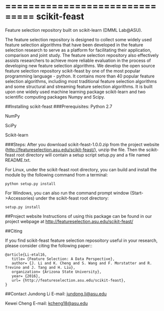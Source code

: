 ===============================
scikit-feast
===============================
Feature selection repository built on scikit-learn (DMML Lab@ASU). 

The feature selection repository is designed to collect some widely used feature selection algorithms that have been developed in the feature selection research to serve as a platform for facilitating their application, comparison and joint study. The feature selection repository also effectively assists researchers to achieve more reliable evaluation in the process of developing new feature selection algorithms. We develop the open source feature selection repository scikit-feast by one of the most popular programming language - python. It contains more than 40 popular feature selection algorithms, including most traditional feature selection algorithms and some structural and streaming feature selection algorithms. It is built upon one widely used machine learning package scikit-learn and two scientific computing packages Numpy and Scipy.

##Installing scikit-feast
###Prerequisites:
Python 2.7

NumPy

SciPy

Scikit-learn

###Steps:
After you download scikit-feast-1.0.0.zip from the project website (http://featureselection.asu.edu/scikit-feast/), unzip the file. Then the scikit-feast root directory will contain a setup script setup.py and a file named README.txt.

For Linux, under the scikit-feast root directory, you can build and install the module by the following command from a terminal:

    python setup.py install

For Windows, you can also run the command prompt window (Start->Accessories) under the scikit-feast root directory:

    setup.py install

##Project website
Instructions of using this package can be found in our project webpage at http://featureselection.asu.edu/scikit-feast/

##Citing

If you find scikit-feast feature selection reposoitory useful in your research, please consider citing the following paper::

    @article{Li-etal16,
       title= {Feature Selection: A Data Perspective},
       author= {J. Li and K. Cheng and S. Wang and F. Morstatter and R. Trevino and J. Tang and H. Liu},
       organization= {Arizona State University},
       year= {2016},
       url= {http://featureselection.asu.edu/scikit-feast},
    }
    
##Contact
Jundong Li
E-mail: jundong.li@asu.edu

Kewei Cheng
E-mail: kcheng18@asu.edu
